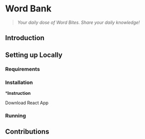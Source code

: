 # Word Bank

> *Your daily dose of Word Bites. Share your daily knowledge!*

## Introduction

## Setting up Locally

### Requirements

### Installation

***Instruction**

Download React App 

### Running

## Contributions

